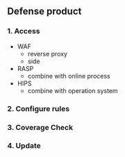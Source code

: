 
## Defense product
### 1. Access
- WAF
  - reverse proxy
  - side 
- RASP
  - combine with online process
- HIPS
  - combine with operation system


### 2. Configure rules

### 3. Coverage Check

### 4. Update
